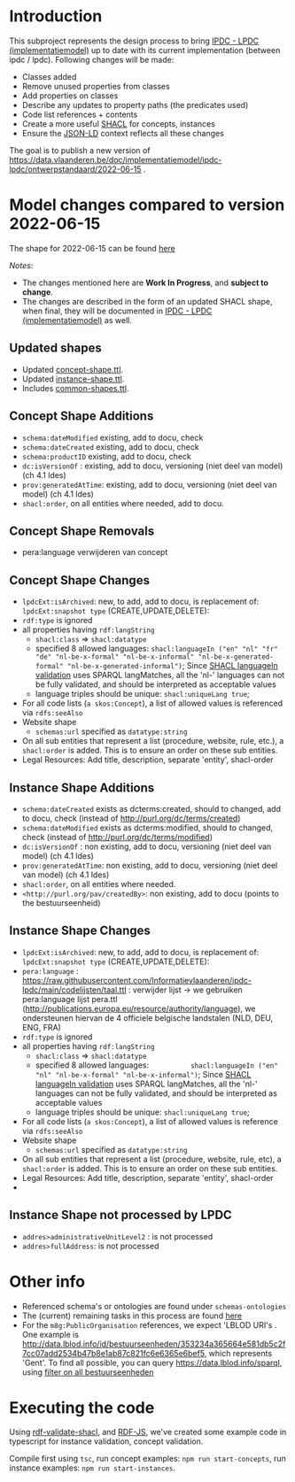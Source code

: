 # Introduction

This subproject represents the design process to bring [IPDC - LPDC (implementatiemodel)](https://data.vlaanderen.be/doc/implementatiemodel/ipdc-lpdc/) up to date with its current implementation (between ipdc / lpdc). 
Following changes will be made:
  - Classes added
  - Remove unused properties from classes
  - Add properties on classes 
  - Describe any updates to property paths (the predicates used)
  - Code list references + contents
  - Create a more useful [SHACL](https://www.w3.org/TR/shacl/) for concepts, instances
  - Ensure the [JSON-LD](https://json-ld.org/) context reflects all these changes  

The goal is to publish a new version of https://data.vlaanderen.be/doc/implementatiemodel/ipdc-lpdc/ontwerpstandaard/2022-06-15 .


# Model changes compared to version 2022-06-15

The shape for 2022-06-15 can be found [here](instances-concepts%2Fshapes%2F2022-06-15-ipdc-lpdc-im-SHACL.ttl.old)

*Notes*: 
- The changes mentioned here are **Work In Progress**, and **subject to change**.
- The changes are described in the form of an updated SHACL shape, when final, they will be documented in [IPDC - LPDC (implementatiemodel)](https://data.vlaanderen.be/doc/implementatiemodel/ipdc-lpdc/) as well.

## Updated shapes
- Updated [concept-shape.ttl](instances-concepts%2Fshapes%2Fconcept-shape.ttl).
- Updated [instance-shape.ttl](instances-concepts%2Fshapes%2Finstance-shape.ttl).
- Includes [common-shapes.ttl](instances-concepts%2Fshapes%2Fcommon-shapes.ttl).

## Concept Shape Additions
- `schema:dateModified` existing, add to docu, check
- `schema:dateCreated` existing, add to docu, check
- `schema:productID` existing, add to docu, check
- `dc:isVersionOf` : existing, add to docu, versioning (niet deel van model) (ch 4.1 ldes)
- `prov:generatedAtTime`: existing, add to docu, versioning (niet deel van model) (ch 4.1 ldes)
- `shacl:order`, on all entities where needed, add to docu.

## Concept Shape Removals
- pera:language verwijderen van concept

## Concept Shape Changes
- `lpdcExt:isArchived`: new, to add, add to docu,  is replacement of:  `lpdcExt:snapshot type` (CREATE,UPDATE,DELETE):
- `rdf:type` is ignored
- all properties having `rdf:langString`
  - `shacl:class` => `shacl:datatype`
  - specified 8 allowed languages: `shacl:languageIn ("en" "nl" "fr" "de" "nl-be-x-formal" "nl-be-x-informal" "nl-be-x-generated-formal" "nl-be-x-generated-informal")`;
    Since [SHACL languageIn validation](https://www.w3.org/TR/shacl/#LanguageInConstraintComponent) uses SPARQL langMatches, all the 'nl-' languages can not be fully validated, and should be interpreted as acceptable values
  - language triples should be unique: `shacl:uniqueLang true`;  
- For all code lists (`a skos:Concept`), a list of allowed values is referenced via `rdfs:seeAlso`
- Website shape
  - `schemas:url` specified as `datatype:string`
- On all sub entities that represent a list (procedure, website, rule, etc.), a `shacl:order` is added. This is to ensure an order on these sub entities.
- Legal Resources: Add title, description, separate 'entity', shacl-order

## Instance Shape Additions
- `schema:dateCreated` exists as dcterms:created, should to changed, add to docu, check (instead of http://purl.org/dc/terms/created)
- `schema:dateModified` exists as dcterms:modified, should to changed, check (instead of http://purl.org/dc/terms/modified)
- `dc:isVersionOf` : non existing, add to docu, versioning (niet deel van model) (ch 4.1 ldes)
- `prov:generatedAtTime`: non existing, add to docu, versioning (niet deel van model) (ch 4.1 ldes)
- `shacl:order`, on all entities where needed.
- `<http://purl.org/pav/createdBy>`: non existing, add to docu (points to the bestuurseenheid)

## Instance Shape Changes
- `lpdcExt:isArchived`: new, to add, add to docu,  is replacement of:  `lpdcExt:snapshot type` (CREATE,UPDATE,DELETE):
- `pera:language` : https://raw.githubusercontent.com/Informatievlaanderen/ipdc-lpdc/main/codelijsten/taal.ttl : verwijder lijst -> we gebruiken pera:language lijst pera.ttl (http://publications.europa.eu/resource/authority/language), we ondersteunen hiervan de 4 officiele belgische landstalen (NLD, DEU, ENG, FRA)
- `rdf:type` is ignored
- all properties having `rdf:langString`
  - `shacl:class` => `shacl:datatype`
  - specified 8 allowed languages: `          shacl:languageIn ("en" "nl" "nl-be-x-formal" "nl-be-x-informal")`;
    Since [SHACL languageIn validation](https://www.w3.org/TR/shacl/#LanguageInConstraintComponent) uses SPARQL langMatches, all the 'nl-' languages can not be fully validated, and should be interpreted as acceptable values
  - language triples should be unique: `shacl:uniqueLang true`;
- For all code lists (`a skos:Concept`), a list of allowed values is reference via `rdfs:seeAlso`
- Website shape
  - `schemas:url` specified as `datatype:string`
- On all sub entities that represent a list (procedure, website, rule, etc), a `shacl:order` is added. This is to ensure an order on these sub entities.
- Legal Resources: Add title, description, separate 'entity', shacl-order
- 
## Instance Shape not processed by LPDC
- `addres>administrativeUnitLevel2` : is not processed
- `addres>fullAddress`: is not processed

# Other info

- Referenced schema's or ontologies are found under `schemas-ontologies`
- The (current) remaining tasks in this process are found [here](instances-concepts%2Fquestions.md#todo)
- For the `m8g:PublicOrganisation` references, we expect 'LBLOD URI's . One example is <http://data.lblod.info/id/bestuurseenheden/353234a365664e581db5c2f7cc07add2534b47b8e1ab87c821fc6e6365e6bef5>, which represents 'Gent'.
  To find all possible, you can query https://data.lblod.info/sparql, using [filter on all bestuurseenheden](https://data.lblod.info/sparql#query=PREFIX%20rdf%3A%20%3Chttp%3A%2F%2Fwww.w3.org%2F1999%2F02%2F22-rdf-syntax-ns%23%3E%0APREFIX%20ns2%3A%09%3Chttp%3A%2F%2Fdata.vlaanderen.be%2Fns%2Fbesluit%23%3E%0APREFIX%20skos%3A%09%3Chttp%3A%2F%2Fwww.w3.org%2F2004%2F02%2Fskos%2Fcore%23%3E%0ASELECT%20%3Fsub%20%3Flabel%20WHERE%20%7B%0A%20%20%3Fsub%20rdf%3Atype%09ns2%3ABestuurseenheid%20.%0A%20%20%3Fsub%20skos%3AprefLabel%20%3Flabel%0A%7D%20%0AORDER%20BY%20%3Flabel&endpoint=%2Fsparql&requestMethod=POST&tabTitle=Query&headers=%7B%7D&contentTypeConstruct=application%2Fn-triples%2C*%2F*%3Bq%3D0.9&contentTypeSelect=application%2Fsparql-results%2Bjson%2C*%2F*%3Bq%3D0.9&outputFormat=table)

# Executing the code

Using [rdf-validate-shacl](https://github.com/zazuko/rdf-validate-shacl), and [RDF-JS](https://rdf.js.org/), we've created some example code in typescript for instance validation, concept validation.

Compile first using `tsc`, run concept examples: `npm run start-concepts`, run instance examples: `npm run start-instances`.
